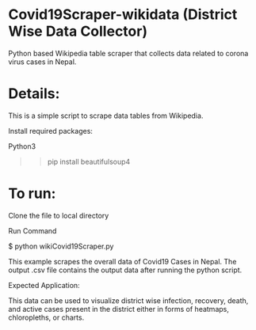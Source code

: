 # Covid19Scraper-wikidata (District Wise Data Collector)


Python based Wikipedia table scraper that collects data related to corona virus cases in Nepal.

# Details:

This is a simple script to scrape data tables from Wikipedia.

Install required packages: 

Python3
>> pip install beautifulsoup4

# To run:

Clone the file to local directory

Run Command

$ python wikiCovid19Scraper.py

This example scrapes the overall data of Covid19 Cases in Nepal. The output .csv file contains the output data after running the python script.

Expected Application:

This data can be used to visualize district wise infection, recovery, death, and active cases present in the district either in forms of heatmaps, chloropleths, or charts.
